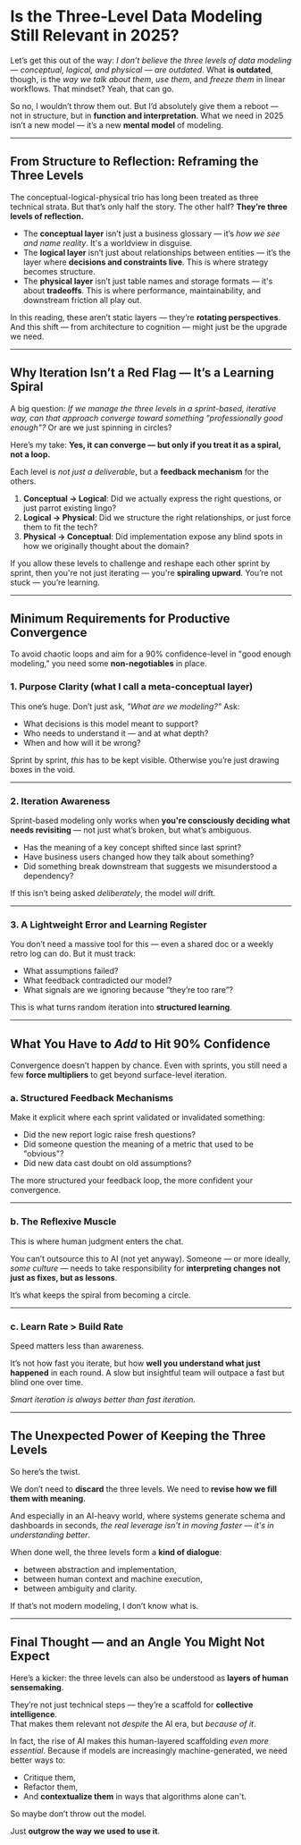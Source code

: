# Is the Three-Level Data Modeling Still Relevant in 2025?

Let’s get this out of the way: *I don’t believe the three levels of data modeling — conceptual, logical, and physical — are outdated*. What **is outdated**, though, is the *way we talk about them*, *use them*, and *freeze them* in linear workflows. That mindset? Yeah, that can go.

So no, I wouldn’t throw them out. But I’d absolutely give them a reboot — not in structure, but in **function and interpretation**. What we need in 2025 isn’t a new model — it’s a new **mental model** of modeling.

---

## From Structure to Reflection: Reframing the Three Levels

The conceptual-logical-physical trio has long been treated as three technical strata. But that’s only half the story. The other half? **They’re three levels of reflection.**

- The **conceptual layer** isn’t just a business glossary — it’s *how we see and name reality*. It's a worldview in disguise.
- The **logical layer** isn’t just about relationships between entities — it’s the layer where **decisions and constraints live**. This is where strategy becomes structure.
- The **physical layer** isn’t just table names and storage formats — it's about **tradeoffs**. This is where performance, maintainability, and downstream friction all play out.

In this reading, these aren’t static layers — they’re **rotating perspectives**. And this shift — from architecture to cognition — might just be the upgrade we need.

---

## Why Iteration Isn’t a Red Flag — It’s a Learning Spiral

A big question: *If we manage the three levels in a sprint-based, iterative way, can that approach converge toward something "professionally good enough"?* Or are we just spinning in circles?

Here’s my take: **Yes, it can converge — but only if you treat it as a spiral, not a loop.**

Each level is *not just a deliverable*, but a **feedback mechanism** for the others.

1. **Conceptual → Logical**: Did we actually express the right questions, or just parrot existing lingo?
2. **Logical → Physical**: Did we structure the right relationships, or just force them to fit the tech?
3. **Physical → Conceptual**: Did implementation expose any blind spots in how we originally thought about the domain?

If you allow these levels to challenge and reshape each other sprint by sprint, then you're not just iterating — you're **spiraling upward**. You’re not stuck — you’re learning.

---

## Minimum Requirements for Productive Convergence

To avoid chaotic loops and aim for a 90% confidence-level in "good enough modeling," you need some **non-negotiables** in place.

### 1. **Purpose Clarity** (what I call a meta-conceptual layer)
This one’s huge. Don’t just ask, *"What are we modeling?"* Ask:
- What decisions is this model meant to support?
- Who needs to understand it — and at what depth?
- When and how will it be wrong?

Sprint by sprint, *this* has to be kept visible. Otherwise you’re just drawing boxes in the void.

---

### 2. **Iteration Awareness**
Sprint-based modeling only works when **you're consciously deciding what needs revisiting** — not just what’s broken, but what’s ambiguous.

- Has the meaning of a key concept shifted since last sprint?
- Have business users changed how they talk about something?
- Did something break downstream that suggests we misunderstood a dependency?

If this isn’t being asked *deliberately*, the model *will* drift.

---

### 3. **A Lightweight Error and Learning Register**
You don’t need a massive tool for this — even a shared doc or a weekly retro log can do. But it must track:
- What assumptions failed?
- What feedback contradicted our model?
- What signals are we ignoring because “they’re too rare”?

This is what turns random iteration into **structured learning**.

---

## What You Have to *Add* to Hit 90% Confidence

Convergence doesn’t happen by chance. Even with sprints, you still need a few **force multipliers** to get beyond surface-level iteration.

### a. **Structured Feedback Mechanisms**
Make it explicit where each sprint validated or invalidated something:
- Did the new report logic raise fresh questions?
- Did someone question the meaning of a metric that used to be "obvious"?
- Did new data cast doubt on old assumptions?

The more structured your feedback loop, the more confident your convergence.

---

### b. **The Reflexive Muscle**
This is where human judgment enters the chat.

You can’t outsource this to AI (not yet anyway). Someone — or more ideally, *some culture* — needs to take responsibility for **interpreting changes not just as fixes, but as lessons**.

It’s what keeps the spiral from becoming a circle.

---

### c. **Learn Rate > Build Rate**
Speed matters less than awareness.

It’s not how fast you iterate, but how **well you understand what just happened** in each round. A slow but insightful team will outpace a fast but blind one over time.

*Smart iteration is always better than fast iteration.*

---

## The Unexpected Power of Keeping the Three Levels

So here’s the twist.

We don’t need to **discard** the three levels. We need to **revise how we fill them with meaning**. 

And especially in an AI-heavy world, where systems generate schema and dashboards in seconds, *the real leverage isn't in moving faster — it's in understanding better*.

When done well, the three levels form a **kind of dialogue**:
- between abstraction and implementation,
- between human context and machine execution,
- between ambiguity and clarity.

If that’s not modern modeling, I don’t know what is.

---

## Final Thought — and an Angle You Might Not Expect

Here’s a kicker: the three levels can also be understood as **layers of human sensemaking**.

They’re not just technical steps — they’re a scaffold for **collective intelligence**.  
That makes them relevant not *despite* the AI era, but *because of it*.

In fact, the rise of AI makes this human-layered scaffolding *even more essential*. Because if models are increasingly machine-generated, we need better ways to:

- Critique them,
- Refactor them,
- And **contextualize them** in ways that algorithms alone can't.

So maybe don’t throw out the model.

Just **outgrow the way we used to use it**.

